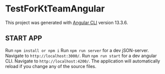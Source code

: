 # TestForKtTeamAngular

This project was generated with [Angular CLI](https://github.com/angular/angular-cli) version 13.3.6.

## START APP

Run `npm install or npm i`
Run `npm run server` for a dev jSON-server. Navigate to `http://localhost:3000/`.
Run `npm run start` for a dev angular CLI. Navigate to `http://localhost:4200/`. 
The application will automatically reload if you change any of the source files.


